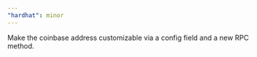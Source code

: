 ```yaml
---
"hardhat": minor
---
```


Make the coinbase address customizable via a config field and a new RPC method.
